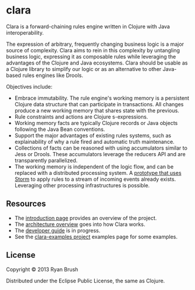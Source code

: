 # clara

Clara is a forward-chaining rules engine written in Clojure with Java interoperability. 

The expression of arbitrary, frequently changing business logic is a major source of complexity. Clara aims to rein in this complexity by untangling business logic, expressing it as composable rules while leveraging the advantages of the Clojure and Java ecosystems. Clara should be usable as a Clojure library to simplify our logic or as an alternative to other Java-based rules engines like Drools.

Objectives include:

* Embrace immutability. The rule engine's working memory is a persistent Clojure data structure that can participate in transactions. All changes produce a new working memory that shares state with the previous.
* Rule constraints and actions are Clojure s-expressions.
* Working memory facts are typically Clojure records or Java objects following the Java Bean conventions. 
* Support the major advantages of existing rules systems, such as explainability of why a rule fired and automatic truth maintenance.
* Collections of facts can be reasoned with using accumulators similar to Jess or Drools. These accumulators leverage the reducers API and are transparently parallelized.
* The working memory is independent of the logic flow, and can be replaced with a distributed processing system. A [prototype that uses Storm](https://github.com/rbrush/clara-storm) to apply rules to a stream of incoming events already exists. Leveraging other processing infrastructures is possible.

## Resources

* The [introduction page](https://github.com/rbrush/clara-rules/wiki/Introduction) provides an overview of the project.
* The [architecture overview](https://github.com/rbrush/clara-rules/wiki/Architecture) goes into how Clara works.
* The [developer guide](https://github.com/rbrush/clara-rules/wiki/Guide) is in progress.
* See the [clara-examples project](https://github.com/rbrush/clara-examples) examples page for some examples.

## License

Copyright © 2013 Ryan Brush

Distributed under the Eclipse Public License, the same as Clojure.


